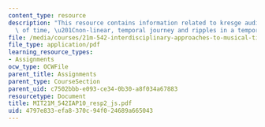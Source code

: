 ```yaml
---
content_type: resource
description: "This resource contains information related to kresge auditorium, cessation\
  \ of time, \u201Cnon-linear, temporal journey and ripples in a temporal. pond"
file: /media/courses/21m-542-interdisciplinary-approaches-to-musical-time-january-iap-2010/4797e833efa8370c94f024689a665043_MIT21M_542IAP10_resp2_js.pdf
file_type: application/pdf
learning_resource_types:
- Assignments
ocw_type: OCWFile
parent_title: Assignments
parent_type: CourseSection
parent_uid: c7502bbb-e093-ce34-0b30-a8f034a67883
resourcetype: Document
title: MIT21M_542IAP10_resp2_js.pdf
uid: 4797e833-efa8-370c-94f0-24689a665043
---
```

